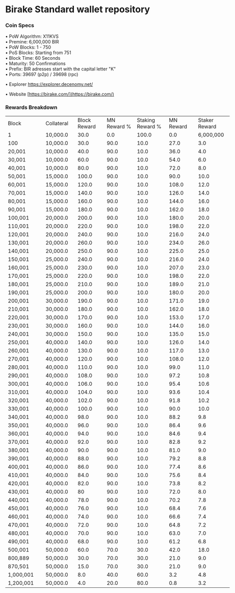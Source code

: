 Birake Standard wallet repository
=====================================

### Coin Specs

• PoW Algorithm: X11KVS  
• Premine: 6,000,000 BIR  
• PoW Blocks: 1 - 750  
• PoS Blocks: Starting from 751  
• Block Time: 60 Seconds  
• Maturity: 50 Confirmations  
• Prefix: BIR adresses start with the capital letter "K"  
• Ports: 39697 (p2p) / 39698 (rpc)  

• Explorer https://explorer.decenomy.net/

• Website [https://birake.com/](https://birake.com/)

### Rewards Breakdown
<table border=0 cellpadding=0 cellspacing=0 width=701 class=xl6553517252
 style='border-collapse:collapse;table-layout:fixed;width:528pt'>
 <col class=xl6553517252 width=139 style='mso-width-source:userset;mso-width-alt:
 4785;width:104pt'>
 <col class=xl6553517252 width=107 span=2 style='mso-width-source:userset;
 mso-width-alt:3702;width:81pt'>
 <col class=xl6553517252 width=134 style='mso-width-source:userset;mso-width-alt:
 4608;width:100pt'>
 <col class=xl6553517252 width=107 span=2 style='mso-width-source:userset;
 mso-width-alt:3702;width:81pt'>
 <tr height=21 style='mso-height-source:userset;height:15.75pt'>
  <td height=21 class=xl6317252 width=150 style='height:15.75pt;width:104pt'>Block</td>
  <td class=xl6317252 width=107 style='width:81pt'>Collateral</td>
  <td class=xl6317252 width=107 style='width:81pt'>Block Reward</td>
  <td class=xl6317252 width=107 style='width:81pt'>MN Reward %</td>
  <td class=xl6317252 width=134 style='width:100pt'>Staking Reward %</td>
  <td class=xl6317252 width=107 style='width:81pt'>MN Reward</td>
  <td class=xl6317252 width=107 style='width:81pt'>Staker Reward</td>
 </tr>
 <tr height=21 style='mso-height-source:userset;height:15.75pt'>
  <td height=21 class=xl6417252 style='height:15.75pt'>1</td>
  <td class=xl6517252>10,000.0</td>
  <td class=xl6517252>30.0</td>
  <td class=xl6617252>0.0</td>
  <td class=xl6617252>100.0</td>
  <td class=xl6717252 align=left>0.0</td>
  <td class=xl6717252 align=left>6,000,000</td>
 </tr>
 <tr height=21 style='mso-height-source:userset;height:15.75pt'>
  <td height=21 class=xl6417252 style='height:15.75pt'>100</td>
  <td class=xl6517252>10,000.0</td>
  <td class=xl6617252>30.0</td>
  <td class=xl6617252>90.0</td>
  <td class=xl6617252>10.0</td>
  <td class=xl6717252 align=left>27.0</td>
  <td class=xl6817252 align=left>3.0</td>
 </tr>
 <tr height=21 style='mso-height-source:userset;height:15.75pt'>
  <td height=21 class=xl6417252 style='height:15.75pt'>20,001</td>
  <td class=xl6517252>10,000.0</td>
  <td class=xl6617252>40.0</td>
  <td class=xl6617252>90.0</td>
  <td class=xl6617252>10.0</td>
  <td class=xl6717252 align=left>36.0</td>
  <td class=xl6817252 align=left>4.0</td>
 </tr>
 <tr height=21 style='mso-height-source:userset;height:15.75pt'>
  <td height=21 class=xl6417252 style='height:15.75pt'>30,001</td>
  <td class=xl6517252>10,000.0</td>
  <td class=xl6617252>60.0</td>
  <td class=xl6617252>90.0</td>
  <td class=xl6617252>10.0</td>
  <td class=xl6717252 align=left>54.0</td>
  <td class=xl6817252 align=left>6.0</td>
 </tr>
 <tr height=21 style='mso-height-source:userset;height:15.75pt'>
  <td height=21 class=xl6417252 style='height:15.75pt'>40,001</td>
  <td class=xl6517252>10,000.0</td>
  <td class=xl6617252>80.0</td>
  <td class=xl6617252>90.0</td>
  <td class=xl6617252>10.0</td>
  <td class=xl6717252 align=left>72.0</td>
  <td class=xl6817252 align=left>8.0</td>
 </tr>
 <tr height=21 style='mso-height-source:userset;height:15.75pt'>
  <td height=21 class=xl6417252 style='height:15.75pt'>50,001</td>
  <td class=xl6517252>15,000.0</td>
  <td class=xl6617252>100.0</td>
  <td class=xl6617252>90.0</td>
  <td class=xl6617252>10.0</td>
  <td class=xl6717252 align=left>90.0</td>
  <td class=xl6817252 align=left>10.0</td>
 </tr>
 <tr height=21 style='mso-height-source:userset;height:15.75pt'>
  <td height=21 class=xl6417252 style='height:15.75pt'>60,001</td>
  <td class=xl6517252>15,000.0</td>
  <td class=xl6617252>120.0</td>
  <td class=xl6617252>90.0</td>
  <td class=xl6617252>10.0</td>
  <td class=xl6717252 align=left>108.0</td>
  <td class=xl6817252 align=left>12.0</td>
 </tr>
 <tr height=21 style='mso-height-source:userset;height:15.75pt'>
  <td height=21 class=xl6417252 style='height:15.75pt'>70,001</td>
  <td class=xl6517252>15,000.0</td>
  <td class=xl6617252>140.0</td>
  <td class=xl6617252>90.0</td>
  <td class=xl6617252>10.0</td>
  <td class=xl6717252 align=left>126.0</td>
  <td class=xl6817252 align=left>14.0</td>
 </tr>
 <tr height=21 style='mso-height-source:userset;height:15.75pt'>
   <td height=21 class=xl6417252 style='height:15.75pt'>80,001</td>
   <td class=xl6517252>15,000.0</td>
   <td class=xl6617252>160.0</td>
   <td class=xl6617252>90.0</td>
   <td class=xl6617252>10.0</td>
   <td class=xl6717252 align=left>144.0</td>
   <td class=xl6817252 align=left>16.0</td>
 </tr>
 <tr height=21 style='mso-height-source:userset;height:15.75pt'>
  <td height=21 class=xl6417252 style='height:15.75pt'>90,001</td>
  <td class=xl6517252>15,000.0</td>
  <td class=xl6617252>180.0</td>
  <td class=xl6617252>90.0</td>
  <td class=xl6617252>10.0</td>
  <td class=xl6717252 align=left>162.0</td>
  <td class=xl6817252 align=left>18.0</td>
 </tr>
 <tr height=21 style='mso-height-source:userset;height:15.75pt'>
  <td height=21 class=xl6417252 style='height:15.75pt'>100,001</td>
  <td class=xl6517252>20,000.0</td>
  <td class=xl6617252>200.0</td>
  <td class=xl6617252>90.0</td>
  <td class=xl6617252>10.0</td>
  <td class=xl6717252 align=left>180.0</td>
  <td class=xl6817252 align=left>20.0</td>
 </tr>
 <tr height=21 style='mso-height-source:userset;height:15.75pt'>
  <td height=21 class=xl6417252 style='height:15.75pt'>110,001</td>
  <td class=xl6517252>20,000.0</td>
  <td class=xl6617252>220.0</td>
  <td class=xl6617252>90.0</td>
  <td class=xl6617252>10.0</td>
  <td class=xl6717252 align=left>198.0</td>
  <td class=xl6817252 align=left>22.0</td>
 </tr>
 <tr height=21 style='mso-height-source:userset;height:15.75pt'>
  <td height=21 class=xl6417252 style='height:15.75pt'>120,001</td>
  <td class=xl6517252>20,000.0</td>
  <td class=xl6617252>240.0</td>
  <td class=xl6617252>90.0</td>
  <td class=xl6617252>10.0</td>
  <td class=xl6717252 align=left>216.0</td>
  <td class=xl6817252 align=left>24.0</td>
 </tr>
 <tr height=21 style='mso-height-source:userset;height:15.75pt'>
  <td height=21 class=xl6417252 style='height:15.75pt'>130,001</td>
  <td class=xl6517252>20,000.0</td>
  <td class=xl6617252>260.0</td>
  <td class=xl6617252>90.0</td>
  <td class=xl6617252>10.0</td>
  <td class=xl6717252 align=left>234.0</td>
  <td class=xl6817252 align=left>26.0</td>
 </tr>
 <tr height=21 style='mso-height-source:userset;height:15.75pt'>
  <td height=21 class=xl6417252 style='height:15.75pt'>140,001</td>
  <td class=xl6517252>20,000.0</td>
  <td class=xl6617252>250.0</td>
  <td class=xl6617252>90.0</td>
  <td class=xl6617252>10.0</td>
  <td class=xl6717252 align=left>225.0</td>
  <td class=xl6817252 align=left>25.0</td>
 </tr>
 <tr height=21 style='mso-height-source:userset;height:15.75pt'>
  <td height=21 class=xl6417252 style='height:15.75pt'>150,001</td>
  <td class=xl6517252>25,000.0</td>
  <td class=xl6617252>240.0</td>
  <td class=xl6617252>90.0</td>
  <td class=xl6617252>10.0</td>
  <td class=xl6717252 align=left>216.0</td>
  <td class=xl6817252 align=left>24.0</td>
 </tr>
 <tr height=21 style='mso-height-source:userset;height:15.75pt'>
  <td height=21 class=xl6417252 style='height:15.75pt'>160,001</td>
  <td class=xl6517252>25,000.0</td>
  <td class=xl6617252>230.0</td>
  <td class=xl6617252>90.0</td>
  <td class=xl6617252>10.0</td>
  <td class=xl6717252 align=left>207.0</td>
  <td class=xl6817252 align=left>23.0</td>
 </tr>
 <tr height=21 style='mso-height-source:userset;height:15.75pt'>
  <td height=21 class=xl6417252 style='height:15.75pt'>170,001</td>
  <td class=xl6517252>25,000.0</td>
  <td class=xl6617252>220.0</td>
  <td class=xl6617252>90.0</td>
  <td class=xl6617252>10.0</td>
  <td class=xl6717252 align=left>198.0</td>
  <td class=xl6817252 align=left>22.0</td>
 </tr>
 <tr height=21 style='mso-height-source:userset;height:15.75pt'>
  <td height=21 class=xl6417252 style='height:15.75pt'>180,001</td>
  <td class=xl6517252>25,000.0</td>
  <td class=xl6617252>210.0</td>
  <td class=xl6617252>90.0</td>
  <td class=xl6617252>10.0</td>
  <td class=xl6717252 align=left>189.0</td>
  <td class=xl6817252 align=left>21.0</td>
 </tr>
  <tr height=21 style='mso-height-source:userset;height:15.75pt'>
  <td height=21 class=xl6417252 style='height:15.75pt'>190,001</td>
  <td class=xl6517252>25,000.0</td>
  <td class=xl6617252>200.0</td>
  <td class=xl6617252>90.0</td>
  <td class=xl6617252>10.0</td>
  <td class=xl6717252 align=left>180.0</td>
  <td class=xl6817252 align=left>20.0</td>
 </tr>
  <tr height=21 style='mso-height-source:userset;height:15.75pt'>
  <td height=21 class=xl6417252 style='height:15.75pt'>200,001</td>
  <td class=xl6517252>30,000.0</td>
  <td class=xl6617252>190.0</td>
  <td class=xl6617252>90.0</td>
  <td class=xl6617252>10.0</td>
  <td class=xl6717252 align=left>171.0</td>
  <td class=xl6817252 align=left>19.0</td>
 </tr>
   <tr height=21 style='mso-height-source:userset;height:15.75pt'>
  <td height=21 class=xl6417252 style='height:15.75pt'>210,001</td>
  <td class=xl6517252>30,000.0</td>
  <td class=xl6617252>180.0</td>
  <td class=xl6617252>90.0</td>
  <td class=xl6617252>10.0</td>
  <td class=xl6717252 align=left>162.0</td>
  <td class=xl6817252 align=left>18.0</td>
 </tr>
    <tr height=21 style='mso-height-source:userset;height:15.75pt'>
  <td height=21 class=xl6417252 style='height:15.75pt'>220,001</td>
  <td class=xl6517252>30,000.0</td>
  <td class=xl6617252>170.0</td>
  <td class=xl6617252>90.0</td>
  <td class=xl6617252>10.0</td>
  <td class=xl6717252 align=left>153.0</td>
  <td class=xl6817252 align=left>17.0</td>
 </tr>
     <tr height=21 style='mso-height-source:userset;height:15.75pt'>
  <td height=21 class=xl6417252 style='height:15.75pt'>230,001</td>
  <td class=xl6517252>30,000.0</td>
  <td class=xl6617252>160.0</td>
  <td class=xl6617252>90.0</td>
  <td class=xl6617252>10.0</td>
  <td class=xl6717252 align=left>144.0</td>
  <td class=xl6817252 align=left>16.0</td>
 </tr>
     <tr height=21 style='mso-height-source:userset;height:15.75pt'>
  <td height=21 class=xl6417252 style='height:15.75pt'>240,001</td>
  <td class=xl6517252>30,000.0</td>
  <td class=xl6617252>150.0</td>
  <td class=xl6617252>90.0</td>
  <td class=xl6617252>10.0</td>
  <td class=xl6717252 align=left>135.0</td>
  <td class=xl6817252 align=left>15.0</td>
 </tr>
     <tr height=21 style='mso-height-source:userset;height:15.75pt'>
  <td height=21 class=xl6417252 style='height:15.75pt'>250,001</td>
  <td class=xl6517252>40,000.0</td>
  <td class=xl6617252>140.0</td>
  <td class=xl6617252>90.0</td>
  <td class=xl6617252>10.0</td>
  <td class=xl6717252 align=left>126.0</td>
  <td class=xl6817252 align=left>14.0</td>
 </tr>
     <tr height=21 style='mso-height-source:userset;height:15.75pt'>
  <td height=21 class=xl6417252 style='height:15.75pt'>260,001</td>
  <td class=xl6517252>40,000.0</td>
  <td class=xl6617252>130.0</td>
  <td class=xl6617252>90.0</td>
  <td class=xl6617252>10.0</td>
  <td class=xl6717252 align=left>117.0</td>
  <td class=xl6817252 align=left>13.0</td>
 </tr>
     <tr height=21 style='mso-height-source:userset;height:15.75pt'>
  <td height=21 class=xl6417252 style='height:15.75pt'>270,001</td>
  <td class=xl6517252>40,000.0</td>
  <td class=xl6617252>120.0</td>
  <td class=xl6617252>90.0</td>
  <td class=xl6617252>10.0</td>
  <td class=xl6717252 align=left>108.0</td>
  <td class=xl6817252 align=left>12.0</td>
 </tr>
     <tr height=21 style='mso-height-source:userset;height:15.75pt'>
  <td height=21 class=xl6417252 style='height:15.75pt'>280,001</td>
  <td class=xl6517252>40,000.0</td>
  <td class=xl6617252>110.0</td>
  <td class=xl6617252>90.0</td>
  <td class=xl6617252>10.0</td>
  <td class=xl6717252 align=left>99.0</td>
  <td class=xl6817252 align=left>11.0</td>
 </tr>
     <tr height=21 style='mso-height-source:userset;height:15.75pt'>
  <td height=21 class=xl6417252 style='height:15.75pt'>290,001</td>
  <td class=xl6517252>40,000.0</td>
  <td class=xl6617252>108.0</td>
  <td class=xl6617252>90.0</td>
  <td class=xl6617252>10.0</td>
  <td class=xl6717252 align=left>97.2</td>
  <td class=xl6817252 align=left>10.8</td>
 </tr>
     <tr height=21 style='mso-height-source:userset;height:15.75pt'>
  <td height=21 class=xl6417252 style='height:15.75pt'>300,001</td>
  <td class=xl6517252>40,000.0</td>
  <td class=xl6617252>106.0</td>
  <td class=xl6617252>90.0</td>
  <td class=xl6617252>10.0</td>
  <td class=xl6717252 align=left>95.4</td>
  <td class=xl6817252 align=left>10.6</td>
 </tr>
     <tr height=21 style='mso-height-source:userset;height:15.75pt'>
  <td height=21 class=xl6417252 style='height:15.75pt'>310,001</td>
  <td class=xl6517252>40,000.0</td>
  <td class=xl6617252>104.0</td>
  <td class=xl6617252>90.0</td>
  <td class=xl6617252>10.0</td>
  <td class=xl6717252 align=left>93.6</td>
  <td class=xl6817252 align=left>10.4</td>
 </tr>
     <tr height=21 style='mso-height-source:userset;height:15.75pt'>
  <td height=21 class=xl6417252 style='height:15.75pt'>320,001</td>
  <td class=xl6517252>40,000.0</td>
  <td class=xl6617252>102.0</td>
  <td class=xl6617252>90.0</td>
  <td class=xl6617252>10.0</td>
  <td class=xl6717252 align=left>91.8</td>
  <td class=xl6817252 align=left>10.2</td>
 </tr>
     <tr height=21 style='mso-height-source:userset;height:15.75pt'>
  <td height=21 class=xl6417252 style='height:15.75pt'>330,001</td>
  <td class=xl6517252>40,000.0</td>
  <td class=xl6617252>100.0</td>
  <td class=xl6617252>90.0</td>
  <td class=xl6617252>10.0</td>
  <td class=xl6717252 align=left>90.0</td>
  <td class=xl6817252 align=left>10.0</td>
 </tr>
     <tr height=21 style='mso-height-source:userset;height:15.75pt'>
  <td height=21 class=xl6417252 style='height:15.75pt'>340,001</td>
  <td class=xl6517252>40,000.0</td>
  <td class=xl6617252>98.0</td>
  <td class=xl6617252>90.0</td>
  <td class=xl6617252>10.0</td>
  <td class=xl6717252 align=left>88.2</td>
  <td class=xl6817252 align=left>9.8</td>
 </tr>
     <tr height=21 style='mso-height-source:userset;height:15.75pt'>
  <td height=21 class=xl6417252 style='height:15.75pt'>350,001</td>
  <td class=xl6517252>40,000.0</td>
  <td class=xl6617252>96.0</td>
  <td class=xl6617252>90.0</td>
  <td class=xl6617252>10.0</td>
  <td class=xl6717252 align=left>86.4</td>
  <td class=xl6817252 align=left>9.6</td>
 </tr>
     <tr height=21 style='mso-height-source:userset;height:15.75pt'>
  <td height=21 class=xl6417252 style='height:15.75pt'>360,001</td>
  <td class=xl6517252>40,000.0</td>
  <td class=xl6617252>94.0</td>
  <td class=xl6617252>90.0</td>
  <td class=xl6617252>10.0</td>
  <td class=xl6717252 align=left>84.6</td>
  <td class=xl6817252 align=left>9.4</td>
 </tr>
     <tr height=21 style='mso-height-source:userset;height:15.75pt'>
  <td height=21 class=xl6417252 style='height:15.75pt'>370,001</td>
  <td class=xl6517252>40,000.0</td>
  <td class=xl6617252>92.0</td>
  <td class=xl6617252>90.0</td>
  <td class=xl6617252>10.0</td>
  <td class=xl6717252 align=left>82.8</td>
  <td class=xl6817252 align=left>9.2</td>
 </tr>
     <tr height=21 style='mso-height-source:userset;height:15.75pt'>
  <td height=21 class=xl6417252 style='height:15.75pt'>380,001</td>
  <td class=xl6517252>40,000.0</td>
  <td class=xl6617252>90.0</td>
  <td class=xl6617252>90.0</td>
  <td class=xl6617252>10.0</td>
  <td class=xl6717252 align=left>81.0</td>
  <td class=xl6817252 align=left>9.0</td>
 </tr>
     <tr height=21 style='mso-height-source:userset;height:15.75pt'>
  <td height=21 class=xl6417252 style='height:15.75pt'>390,001</td>
  <td class=xl6517252>40,000.0</td>
  <td class=xl6617252>88.0</td>
  <td class=xl6617252>90.0</td>
  <td class=xl6617252>10.0</td>
  <td class=xl6717252 align=left>79.2</td>
  <td class=xl6817252 align=left>8.8</td>
 </tr>
     <tr height=21 style='mso-height-source:userset;height:15.75pt'>
  <td height=21 class=xl6417252 style='height:15.75pt'>400,001</td>
  <td class=xl6517252>40,000.0</td>
  <td class=xl6617252>86.0</td>
  <td class=xl6617252>90.0</td>
  <td class=xl6617252>10.0</td>
  <td class=xl6717252 align=left>77.4</td>
  <td class=xl6817252 align=left>8.6</td>
 </tr>
     <tr height=21 style='mso-height-source:userset;height:15.75pt'>
  <td height=21 class=xl6417252 style='height:15.75pt'>410,001</td>
  <td class=xl6517252>40,000.0</td>
  <td class=xl6617252>84.0</td>
  <td class=xl6617252>90.0</td>
  <td class=xl6617252>10.0</td>
  <td class=xl6717252 align=left>75.6</td>
  <td class=xl6817252 align=left>8.4</td>
 </tr>
     <tr height=21 style='mso-height-source:userset;height:15.75pt'>
  <td height=21 class=xl6417252 style='height:15.75pt'>420,001</td>
  <td class=xl6517252>40,000.0</td>
  <td class=xl6617252>82.0</td>
  <td class=xl6617252>90.0</td>
  <td class=xl6617252>10.0</td>
  <td class=xl6717252 align=left>73.8</td>
  <td class=xl6817252 align=left>8.2</td>
 </tr>
     <tr height=21 style='mso-height-source:userset;height:15.75pt'>
  <td height=21 class=xl6417252 style='height:15.75pt'>430,001</td>
  <td class=xl6517252>40,000.0</td>
  <td class=xl6617252>80</td>
  <td class=xl6617252>90.0</td>
  <td class=xl6617252>10.0</td>
  <td class=xl6717252 align=left>72.0</td>
  <td class=xl6817252 align=left>8.0</td>
 </tr>
     <tr height=21 style='mso-height-source:userset;height:15.75pt'>
  <td height=21 class=xl6417252 style='height:15.75pt'>440,001</td>
  <td class=xl6517252>40,000.0</td>
  <td class=xl6617252>78.0</td>
  <td class=xl6617252>90.0</td>
  <td class=xl6617252>10.0</td>
  <td class=xl6717252 align=left>70.2</td>
  <td class=xl6817252 align=left>7.8</td>
 </tr>
     <tr height=21 style='mso-height-source:userset;height:15.75pt'>
  <td height=21 class=xl6417252 style='height:15.75pt'>450,001</td>
  <td class=xl6517252>40,000.0</td>
  <td class=xl6617252>76.0</td>
  <td class=xl6617252>90.0</td>
  <td class=xl6617252>10.0</td>
  <td class=xl6717252 align=left>68.4</td>
  <td class=xl6817252 align=left>7.6</td>
 </tr>
     <tr height=21 style='mso-height-source:userset;height:15.75pt'>
  <td height=21 class=xl6417252 style='height:15.75pt'>460,001</td>
  <td class=xl6517252>40,000.0</td>
  <td class=xl6617252>74.0</td>
  <td class=xl6617252>90.0</td>
  <td class=xl6617252>10.0</td>
  <td class=xl6717252 align=left>66.6</td>
  <td class=xl6817252 align=left>7.4</td>
 </tr>
     <tr height=21 style='mso-height-source:userset;height:15.75pt'>
  <td height=21 class=xl6417252 style='height:15.75pt'>470,001</td>
  <td class=xl6517252>40,000.0</td>
  <td class=xl6617252>72.0</td>
  <td class=xl6617252>90.0</td>
  <td class=xl6617252>10.0</td>
  <td class=xl6717252 align=left>64.8</td>
  <td class=xl6817252 align=left>7.2</td>
 </tr>
     <tr height=21 style='mso-height-source:userset;height:15.75pt'>
  <td height=21 class=xl6417252 style='height:15.75pt'>480,001</td>
  <td class=xl6517252>40,000.0</td>
  <td class=xl6617252>70.0</td>
  <td class=xl6617252>90.0</td>
  <td class=xl6617252>10.0</td>
  <td class=xl6717252 align=left>63.0</td>
  <td class=xl6817252 align=left>7.0</td>
 </tr>
     <tr height=21 style='mso-height-source:userset;height:15.75pt'>
  <td height=21 class=xl6417252 style='height:15.75pt'>490,001</td>
  <td class=xl6517252>40,000.0</td>
  <td class=xl6617252>68.0</td>
  <td class=xl6617252>90.0</td>
  <td class=xl6617252>10.0</td>
  <td class=xl6717252 align=left>61.2</td>
  <td class=xl6817252 align=left>6.8</td>
 </tr>
     <tr height=21 style='mso-height-source:userset;height:15.75pt'>
  <td height=21 class=xl6417252 style='height:15.75pt'>500,001</td>
  <td class=xl6517252>50,000.0</td>
  <td class=xl6617252>60.0</td>
  <td class=xl6617252>70.0</td>
  <td class=xl6617252>30.0</td>
  <td class=xl6717252 align=left>42.0</td>
  <td class=xl6817252 align=left>18.0</td>
 </tr>
     <tr height=21 style='mso-height-source:userset;height:15.75pt'>
  <td height=21 class=xl6417252 style='height:15.75pt'>800,889</td>
  <td class=xl6517252>50,000.0</td>
  <td class=xl6617252>30.0</td>
  <td class=xl6617252>70.0</td>
  <td class=xl6617252>30.0</td>
  <td class=xl6717252 align=left>21.0</td>
  <td class=xl6817252 align=left>9.0</td>
 </tr>
     <tr height=21 style='mso-height-source:userset;height:15.75pt'>
  <td height=21 class=xl6417252 style='height:15.75pt'>870,501</td>
  <td class=xl6517252>50,000.0</td>
  <td class=xl6617252>15.0</td>
  <td class=xl6617252>70.0</td>
  <td class=xl6617252>30.0</td>
  <td class=xl6717252 align=left>21.0</td>
  <td class=xl6817252 align=left>9.0</td>
 </tr>
 <tr height=21 style='mso-height-source:userset;height:15.75pt'>
  <td height=21 class=xl6417252 style='height:15.75pt'>1,000,001</td>
  <td class=xl6517252>50,000.0</td>
  <td class=xl6617252>8.0</td>
  <td class=xl6617252>40.0</td>
  <td class=xl6617252>60.0</td>
  <td class=xl6717252 align=left>3.2</td>
  <td class=xl6817252 align=left>4.8</td>
 </tr> 
      <tr height=21 style='mso-height-source:userset;height:15.75pt'>
  <td height=21 class=xl6417252 style='height:15.75pt'>1,200,001</td>
  <td class=xl6517252>50,000.0</td>
  <td class=xl6617252>4.0</td>
  <td class=xl6617252>20.0</td>
  <td class=xl6617252>80.0</td>
  <td class=xl6717252 align=left>0.8</td>
  <td class=xl6817252 align=left>3.2</td>
 </tr> 
 </table>
